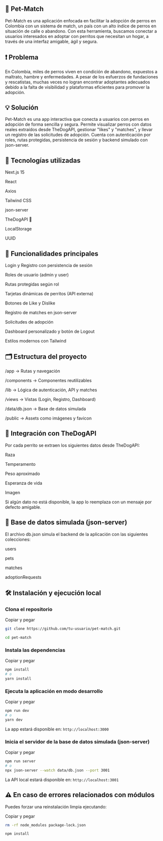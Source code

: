 ## 🐶 Pet-Match
Pet-Match es una aplicación enfocada en facilitar la adopción de perros en Colombia con un sistema de match, un país con un alto índice de perros en situación de calle o abandono. Con esta herramienta, buscamos conectar a usuarios interesados en adoptar con perritos que necesitan un hogar, a través de una interfaz amigable, ágil y segura.

## ❗ Problema
En Colombia, miles de perros viven en condición de abandono, expuestos a maltrato, hambre y enfermedades. A pesar de los esfuerzos de fundaciones y rescatistas, muchas veces no logran encontrar adoptantes adecuados debido a la falta de visibilidad y plataformas eficientes para promover la adopción.

## 💡 Solución
Pet-Match es una app interactiva que conecta a usuarios con perros en adopción de forma sencilla y segura. Permite visualizar perros con datos reales extraídos desde TheDogAPI, gestionar "likes" y "matches", y llevar un registro de las solicitudes de adopción. Cuenta con autenticación por roles, rutas protegidas, persistencia de sesión y backend simulado con json-server.

## 🚀 Tecnologías utilizadas
Next.js 15

React

Axios

Tailwind CSS

json-server

TheDogAPI 🐾

LocalStorage

UUID

## 🎯 Funcionalidades principales
Login y Registro con persistencia de sesión

Roles de usuario (admin y user)

Rutas protegidas según rol

Tarjetas dinámicas de perritos (API externa)

Botones de Like y Dislike

Registro de matches en json-server

Solicitudes de adopción

Dashboard personalizado y botón de Logout

Estilos modernos con Tailwind

## 🗂️ Estructura del proyecto
/app → Rutas y navegación

/components → Componentes reutilizables

/lib → Lógica de autenticación, API y matches

/views → Vistas (Login, Registro, Dashboard)

/data/db.json → Base de datos simulada

/public → Assets como imágenes y favicon

## 🐾 Integración con TheDogAPI
Por cada perrito se extraen los siguientes datos desde TheDogAPI:

Raza

Temperamento

Peso aproximado

Esperanza de vida

Imagen

Si algún dato no está disponible, la app lo reemplaza con un mensaje por defecto amigable.

## 🧪 Base de datos simulada (json-server)
El archivo db.json simula el backend de la aplicación con las siguientes colecciones:

users

pets

matches

adoptionRequests

## 🛠️ Instalación y ejecución local
### Clona el repositorio

Copiar y pegar
```bash
git clone https://github.com/tu-usuario/pet-match.git

cd pet-match
```
### Instala las dependencias

Copiar y pegar

```bash
npm install
# o
yarn install
```
### Ejecuta la aplicación en modo desarrollo


Copiar y pegar

```bash
npm run dev
# o
yarn dev
```
La app estará disponible en: `http://localhost:3000`

### Inicia el servidor de la base de datos simulada (json-server)


Copiar y pegar

```bash
npm run server
# o
npx json-server --watch data/db.json --port 3001
```
La API local estará disponible en: `http://localhost:3001`


## ⚠️ En caso de errores relacionados con módulos
Puedes forzar una reinstalación limpia ejecutando:

Copiar y pegar

```bash
rm -rf node_modules package-lock.json

npm install
```

